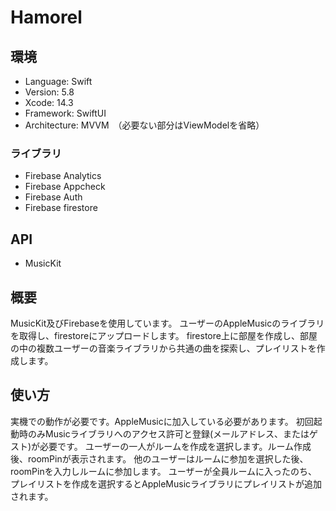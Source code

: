 # Hamorel
## 環境

- Language: Swift
- Version: 5.8
- Xcode: 14.3
- Framework: SwiftUI
- Architecture: MVVM　（必要ない部分はViewModelを省略）

### ライブラリ
- Firebase Analytics
- Firebase Appcheck
- Firebase Auth
- Firebase firestore

## API
- MusicKit

## 概要
MusicKit及びFirebaseを使用しています。
ユーザーのAppleMusicのライブラリを取得し、firestoreにアップロードします。
firestore上に部屋を作成し、部屋の中の複数ユーザーの音楽ライブラリから共通の曲を探索し、プレイリストを作成します。

## 使い方
実機での動作が必要です。AppleMusicに加入している必要があります。
初回起動時のみMusicライブラリへのアクセス許可と登録(メールアドレス、またはゲスト)が必要です。
ユーザーの一人がルームを作成を選択します。ルーム作成後、roomPinが表示されます。
他のユーザーはルームに参加を選択した後、roomPinを入力しルームに参加します。
ユーザーが全員ルームに入ったのち、プレイリストを作成を選択するとAppleMusicライブラリにプレイリストが追加されます。


